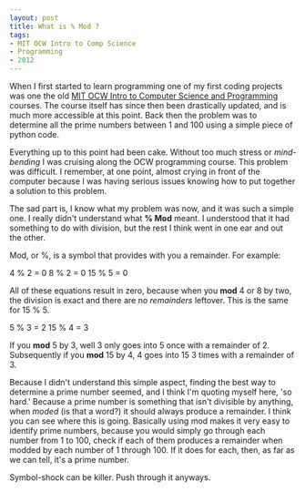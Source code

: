 ```yaml
---
layout: post
title: What is % Mod ?
tags:
- MIT OCW Intro to Comp Science
- Programming
- 2012
---
```


When I first started to learn programming one of my first coding projects was one the old [MIT OCW Intro to Computer Science and Programming](http://ocw.mit.edu/courses/electrical-engineering-and-computer-science/6-00sc-introduction-to-computer-science-and-programming-spring-2011/) courses. The course itself has since then been drastically updated, and is much more accessible at this point. Back then the problem was to determine all the prime numbers between 1 and 100 using a simple piece of python code. 

Everything up to this point had been cake. Without too much stress or *mind-bending* I was cruising along the OCW programming course. This problem was difficult. I remember, at one point, almost crying in front of the computer because I was having serious issues knowing how to put together a solution to this problem.

The sad part is, I know what my problem was now, and it was such a simple one. I really didn't understand what **% Mod** meant. I understood that it had something to do with division, but the rest I think went in one ear and out the other. 

Mod, or %, is a symbol that provides with you a remainder. For example:

4 % 2 = 0
8 % 2 = 0
15 % 5 = 0

All of these equations result in zero, because when you **mod** 4 or 8 by two, the division is exact and there are no *remainders* leftover. This is the same for 15 % 5.

5 % 3 = 2
15 % 4 = 3

If you **mod** 5 by 3, well 3 only goes into 5 once with a remainder of 2. Subsequently if you **mod** 15 by 4, 4 goes into 15 3 times with a remainder of 3. 

Because I didn't understand this simple aspect, finding the best way to determine a prime number seemed, and I think I'm quoting myself here, 'so hard.' Because a prime number is something that isn't divisible by anything, when *moded* (is that a word?) it should always produce a remainder. I think you can see where this is going.
Basically using mod makes it very easy to identify prime numbers, because you would simply go through each number from 1 to 100, check if each of them produces a remainder when modded by each number of 1 through 100. If it does for each, then, as far as we can tell, it's a prime number.

Symbol-shock can be killer. Push through it anyways.  
   


